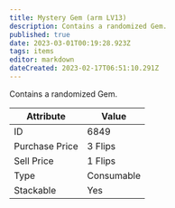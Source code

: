 ```yaml
---
title: Mystery Gem (arm LV13)
description: Contains a randomized Gem.
published: true
date: 2023-03-01T00:19:28.923Z
tags: items
editor: markdown
dateCreated: 2023-02-17T06:51:10.291Z
---
```


Contains a randomized Gem.

|Attribute|Value|
|-|-|
|ID|6849|
|Purchase Price|3 Flips|
|Sell Price|1 Flips|
|Type|Consumable|
|Stackable|Yes|

